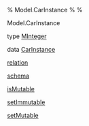 % Model.CarInstance
% 
% 

Model.CarInstance

type [MInteger](Model-CarInstance.html#t:MInteger)

data [CarInstance](Model-CarInstance.html#t:CarInstance)

[relation](Model-CarInstance.html#v:relation)

[schema](Model-CarInstance.html#v:schema)

[isMutable](Model-CarInstance.html#v:isMutable)

[setImmutable](Model-CarInstance.html#v:setImmutable)

[setMutable](Model-CarInstance.html#v:setMutable)
